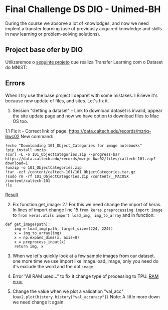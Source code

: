 # Final Challenge DS DIO - Unimed-BH 

During the course we absorve a lot of knowlodges, and now we need implent a transfer learning (use of previously acquired knowledge and skills in new learning or problem-solving solutions).

## Project base ofer by DIO

Utilizaremos o [seguinte projeto](https://colab.research.google.com/github/kylemath/ml4a-guides/blob/master/notebooks/transfer-learning.ipynb) que realiza Transfer Learning com o Dataset do MNIST:

## Errors

When I try use the base project I deparet with some mistakes. I Bilieve it's because new update of files, and sites. Let's fix it.

1. Session "Getting a dataset" - Link to download dataset is invalid, appear the site update page and now we have option to download files to Mac OS too.

1.1 Fix it - Correct link of page: https://data.caltech.edu/records/mzrjq-6wc02
New command:
```
!echo "Downloading 101_Object_Categories for image notebooks"
!pip install unzip
!curl -L -o 101_ObjectCategories.zip --progress-bar https://data.caltech.edu/records/mzrjq-6wc02/files/caltech-101.zip?download=1
!unzip -o 101_ObjectCategories.zip
!tar -xzf /content/caltech-101/101_ObjectCategories.tar.gz
!sudo rm -rf 101_ObjectCategories.zip /content/__MACOSX /content/caltech-101
!ls
```
[Result](static/getting-data.png)

2. Fix function get_image:
2.1 For this we need change the import of keras. In lines of import change line 15 `from keras.preprocessing import image` to `from keras.utils import load_img, img_to_array` and in function:
```
def get_image(path):
    img = load_img(path, target_size=(224, 224))
    x = img_to_array(img)
    x = np.expand_dims(x, axis=0)
    x = preprocess_input(x)
    return img, x
```

3. When we let's quickly look at a few sample images from our dataset. one more time we use import like image.load_image, only you need do it's exclude the word and the dot `image.`

4. Error "All RAM used..." to fix it change type of processing to TPU.
[RAM error](static/tpu_processing.png)

5. Change the value when we plot a validation "val_acc" to`ax2.plot(history.history["val_accuracy"])` 
Note: A little more down we need change it again.

